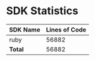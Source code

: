# SDK Statistics

| SDK Name | Lines of Code |
| -------- | ------------- |
| ruby | 56882 |
| **Total** | 56882 |
